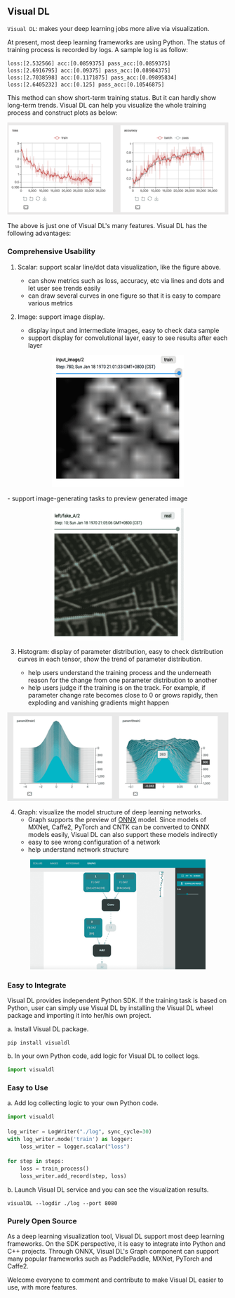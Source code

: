 ## Visual DL
`Visual DL`: makes your deep learning jobs more alive via visualization.

At present, most deep learning frameworks are using Python. The status of training process is recorded
by logs. A sample log is as follow:


```shell
loss:[2.532566] acc:[0.0859375] pass_acc:[0.0859375]
loss:[2.6916795] acc:[0.09375] pass_acc:[0.08984375]
loss:[2.7038598] acc:[0.1171875] pass_acc:[0.09895834]
loss:[2.6405232] acc:[0.125] pass_acc:[0.10546875]
```

This method can show short-term training status. But it can hardly show long-term trends.
Visual DL can help you visualize the whole training process and construct plots as below:


<p align="center">
<img src="scalar.png"/>
</p>

The above is just one of Visual DL's many features. Visual DL has the following advantages:

### Comprehensive Usability

1. Scalar: support scalar line/dot data visualization, like the figure above.
    - can show metrics such as loss, accuracy, etc via lines and dots and let user see trends easily
    - can draw several curves in one figure so that it is easy to compare various metrics

2. Image: support image display.
    - display input and intermediate images, easy to check data sample
    - support display for convolutional layer, easy to see results after each layer

<p align="center">
<img src="dog.png" height="300" width="300"/>
</p>
	- support image-generating tasks to preview generated image
<p align="center">
<img src="image-gan.png" height="300" width="300"/>
</p>

3. Histogram: display of parameter distribution, easy to check distribution curves in each tensor,
show the trend of parameter distribution.

	- help users understand the training process and the underneath reason for the change from one parameter distribution to another
	- help users judge if the training is on the track. For example, if parameter change rate becomes close to 0 or grows rapidly,
	then exploding and vanishing gradients might happen
<p align="center">
<img src="histogram.png" />
</p>

4. Graph: visualize the model structure of deep learning networks.
    - Graph supports the preview of [ONNX](http://onnx.ai/) model. Since models of MXNet, Caffe2, PyTorch and CNTK can be converted to ONNX models easily,
    Visual DL can also support these models indirectly
    - easy to see wrong configuration of a network
    - help understand network structure


<p align="center">
<img src="graph.png" height="250" width="400"/>
</p>

### Easy to Integrate

Visual DL provides independent Python SDK. If the training task is based on Python, user can simply
use Visual DL by installing the Visual DL wheel package and importing it into her/his own project.


a. Install Visual DL package.

```shell
pip install visualdl
```
b. In your own Python code, add logic for Visual DL to collect logs.

```python
import visualdl
```

### Easy to Use
a. Add log collecting logic to your own Python code.

```python
import visualdl

log_writer = LogWriter("./log", sync_cycle=30)
with log_writer.mode('train') as logger:
	loss_writer = logger.scalar("loss")

for step in steps:
	loss = train_process()
	loss_writer.add_record(step, loss)
```

b. Launch Visual DL service and you can see the visualization results.

```shell
visualDL --logdir ./log --port 8080
```

### Purely Open Source
As a deep learning visualization tool, Visual DL support most deep learning frameworks. On the SDK perspective,
it is easy to integrate into Python and C++ projects. Through ONNX, Visual DL's Graph component can support
many popular frameworks such as PaddlePaddle, MXNet, PyTorch and  Caffe2.

Welcome everyone to comment and contribute to make Visual DL easier to use, with more features.
